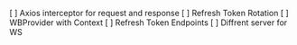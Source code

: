 <!-- TODO List -->

<!-- 30/11/2024 -->
[ ] Axios interceptor for request and response
[ ] Refresh Token Rotation
[ ] WBProvider with Context
[ ] Refresh Token Endpoints
[ ] Diffrent server for WS